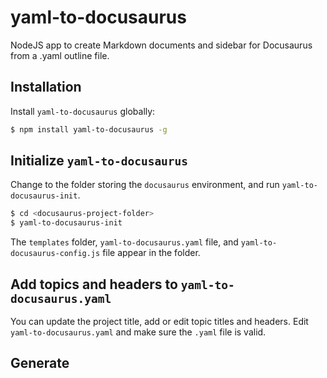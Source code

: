 # yaml-to-docusaurus
NodeJS app to create Markdown documents and sidebar for Docusaurus from a .yaml outline file.

## Installation

Install `yaml-to-docusaurus` globally:

```bash
$ npm install yaml-to-docusaurus -g
```

## Initialize `yaml-to-docusaurus`

Change to the folder storing the `docusaurus` environment, and run `yaml-to-docusaurus-init`.

```bash
$ cd <docusaurus-project-folder>
$ yaml-to-docusaurus-init
```

The `templates` folder, `yaml-to-docusaurus.yaml` file, and `yaml-to-docusaurus-config.js` file appear in the folder.

## Add topics and headers to `yaml-to-docusaurus.yaml`

You can update the project title, add or edit topic titles and headers. Edit `yaml-to-docusaurus.yaml` and make sure the `.yaml` file is valid.

## Generate 

